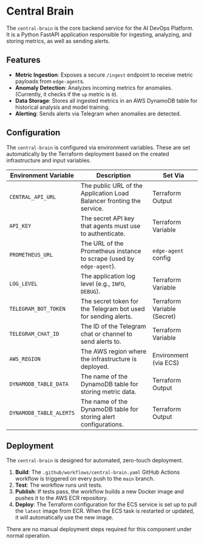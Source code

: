 # Central Brain

The `central-brain` is the core backend service for the AI DevOps Platform. It is a Python FastAPI application responsible for ingesting, analyzing, and storing metrics, as well as sending alerts.

## Features

*   **Metric Ingestion**: Exposes a secure `/ingest` endpoint to receive metric payloads from `edge-agent`s.
*   **Anomaly Detection**: Analyzes incoming metrics for anomalies. (Currently, it checks if the `up` metric is `0`).
*   **Data Storage**: Stores all ingested metrics in an AWS DynamoDB table for historical analysis and model training.
*   **Alerting**: Sends alerts via Telegram when anomalies are detected.

## Configuration

The `central-brain` is configured via environment variables. These are set automatically by the Terraform deployment based on the created infrastructure and input variables.

| Environment Variable  | Description                                                                 | Set Via                  |
| --------------------- | --------------------------------------------------------------------------- | ------------------------ |
| `CENTRAL_API_URL`     | The public URL of the Application Load Balancer fronting the service.         | Terraform Output         |
| `API_KEY`             | The secret API key that agents must use to authenticate.                      | Terraform Variable       |
| `PROMETHEUS_URL`      | The URL of the Prometheus instance to scrape (used by `edge-agent`).          | `edge-agent` config      |
| `LOG_LEVEL`           | The application log level (e.g., `INFO`, `DEBUG`).                            | Terraform Variable       |
| `TELEGRAM_BOT_TOKEN`  | The secret token for the Telegram bot used for sending alerts.                | Terraform Variable (Secret) |
| `TELEGRAM_CHAT_ID`    | The ID of the Telegram chat or channel to send alerts to.                     | Terraform Variable       |
| `AWS_REGION`          | The AWS region where the infrastructure is deployed.                          | Environment (via ECS)    |
| `DYNAMODB_TABLE_DATA` | The name of the DynamoDB table for storing metric data.                       | Terraform Output         |
| `DYNAMODB_TABLE_ALERTS`| The name of the DynamoDB table for storing alert configurations.              | Terraform Output         |

## Deployment

The `central-brain` is designed for automated, zero-touch deployment.

1.  **Build**: The `.github/workflows/central-brain.yaml` GitHub Actions workflow is triggered on every push to the `main` branch.
2.  **Test**: The workflow runs unit tests.
3.  **Publish**: If tests pass, the workflow builds a new Docker image and pushes it to the AWS ECR repository.
4.  **Deploy**: The Terraform configuration for the ECS service is set up to pull the `latest` image from ECR. When the ECS task is restarted or updated, it will automatically use the new image.

There are no manual deployment steps required for this component under normal operation.
